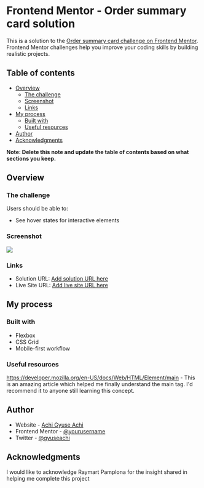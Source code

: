 # Frontend Mentor - Order summary card solution

This is a solution to the [Order summary card challenge on Frontend Mentor](https://www.frontendmentor.io/challenges/order-summary-component-QlPmajDUj). Frontend Mentor challenges help you improve your coding skills by building realistic projects. 

## Table of contents

- [Overview](#overview)
  - [The challenge](#the-challenge)
  - [Screenshot](#screenshot)
  - [Links](#links)
- [My process](#my-process)
  - [Built with](#built-with)
  - [Useful resources](#useful-resources)
- [Author](#author)
- [Acknowledgments](#acknowledgments)

**Note: Delete this note and update the table of contents based on what sections you keep.**

## Overview

### The challenge

Users should be able to:

- See hover states for interactive elements

### Screenshot

![](./images/screenshot.jpg)

### Links

- Solution URL: [Add solution URL here](https://github.com/Achigyus/order-summary-component-main)
- Live Site URL: [Add live site URL here](https://achigyus.github.io/order-summary-component-main/)

## My process

### Built with

- Flexbox
- CSS Grid
- Mobile-first workflow

### Useful resources

https://developer.mozilla.org/en-US/docs/Web/HTML/Element/main - This is an amazing article which helped me finally understand the main tag. I'd recommend it to anyone still learning this concept.

## Author

- Website - [Achi Gyuse Achi](https://www.github.com/Achigyus)
- Frontend Mentor - [@yourusername](https://www.frontendmentor.io/profile/Achigyus)
- Twitter - [@gyuseachi](https://www.twitter.com/gyuseachi)


## Acknowledgments

I would like to acknowledge Raymart Pamplona for the insight shared in helping me complete this project

